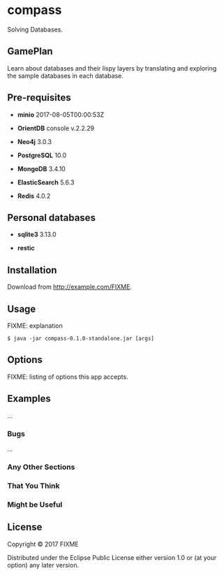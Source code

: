 # compass

Solving Databases.

## GamePlan

Learn about databases and their lispy layers by translating and exploring the sample databases in each database.

## Pre-requisites

- **minio** 2017-08-05T00:00:53Z

- **OrientDB** console v.2.2.29





- **Neo4j** 3.0.3

- **PostgreSQL** 10.0

- **MongoDB** 3.4.10

- **ElasticSearch** 5.6.3

- **Redis** 4.0.2


## Personal databases

- **sqlite3** 3.13.0

- **restic**


## Installation

Download from http://example.com/FIXME.

## Usage

FIXME: explanation

    $ java -jar compass-0.1.0-standalone.jar [args]

## Options

FIXME: listing of options this app accepts.

## Examples

...

### Bugs

...

### Any Other Sections
### That You Think
### Might be Useful

## License

Copyright © 2017 FIXME

Distributed under the Eclipse Public License either version 1.0 or (at
your option) any later version.

